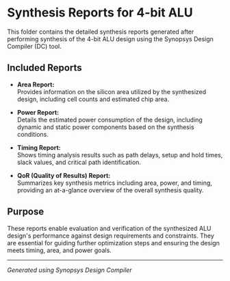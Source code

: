 # Synthesis Reports for 4-bit ALU

This folder contains the detailed synthesis reports generated after performing synthesis of the 4-bit ALU design using the Synopsys Design Compiler (DC) tool.

## Included Reports

- **Area Report:**  
  Provides information on the silicon area utilized by the synthesized design, including cell counts and estimated chip area.

- **Power Report:**  
  Details the estimated power consumption of the design, including dynamic and static power components based on the synthesis conditions.

- **Timing Report:**  
  Shows timing analysis results such as path delays, setup and hold times, slack values, and critical path identification.

- **QoR (Quality of Results) Report:**  
  Summarizes key synthesis metrics including area, power, and timing, providing an at-a-glance overview of the overall synthesis quality.

## Purpose

These reports enable evaluation and verification of the synthesized ALU design's performance against design requirements and constraints. They are essential for guiding further optimization steps and ensuring the design meets timing, area, and power goals.

---

*Generated using Synopsys Design Compiler*
